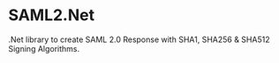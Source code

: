 # SAML2.Net
.Net library to create SAML 2.0 Response with SHA1, SHA256 &amp; SHA512 Signing Algorithms.
